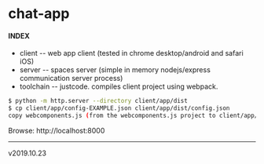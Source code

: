# chat-app

#### INDEX
* client -- web app client (tested in chrome desktop/android and safari iOS)
* server -- spaces server (simple in memory nodejs/express communication server process)
* toolchain -- justcode. compiles client project using webpack.

```sh
$ python -m http.server --directory client/app/dist
$ cp client/app/config-EXAMPLE.json client/app/dist/config.json
copy webcomponents.js (from the webcomponents.js project to client/app/dist)
```
Browse: http://localhost:8000

-------------
v2019.10.23
